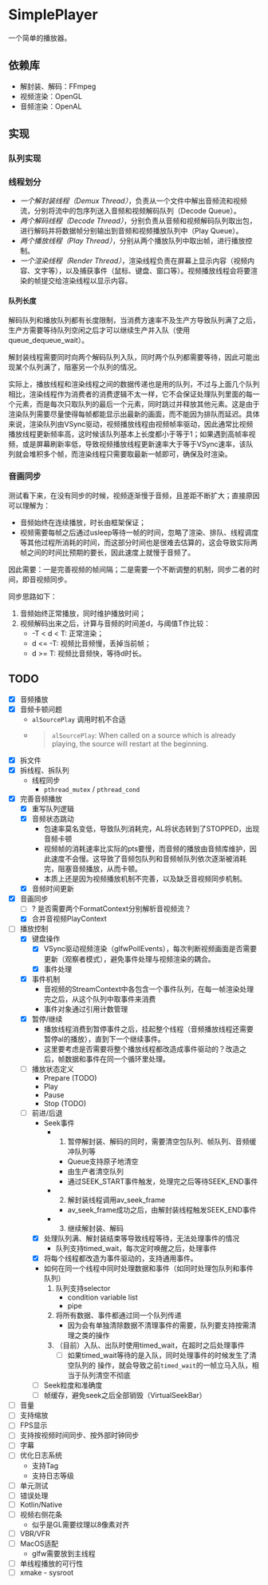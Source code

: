 # SimplePlayer

一个简单的播放器。

## 依赖库

- 解封装、解码：FFmpeg
- 视频渲染：OpenGL
- 音频渲染：OpenAL

## 实现

### 队列实现

### 线程划分

- *一个解封装线程（Demux Thread）*，负责从一个文件中解出音频流和视频流，分别将流中的包序列送入音频和视频解码队列（Decode Queue）。
- *两个解码线程（Decode Thread）*，分别负责从音频和视频解码队列取出包，进行解码并将数据帧分别输出到音频和视频播放队列中（Play Queue）。
- *两个播放线程（Play Thread）*，分别从两个播放队列中取出帧，进行播放控制。
- *一个渲染线程（Render Thread）*，渲染线程负责在屏幕上显示内容（视频内容、文字等），以及捕获事件（鼠标、键盘、窗口等）。视频播放线程会将要渲染的帧提交给渲染线程以显示内容。

#### 队列长度

解码队列和播放队列都有长度限制，当消费方速率不及生产方导致队列满了之后，生产方需要等待队列空闲之后才可以继续生产并入队（使用queue_dequeue_wait）。

解封装线程需要同时向两个解码队列入队，同时两个队列都需要等待，因此可能出现某个队列满了，阻塞另一个队列的情况。

实际上，播放线程和渲染线程之间的数据传递也是用的队列，不过与上面几个队列相比，渲染线程作为消费者的消费逻辑不太一样，它不会保证处理队列里面的每一个元素，而是每次只取队列的最后一个元素，同时跳过并释放其他元素。这是由于渲染队列需要尽量使得每帧都能显示出最新的画面，而不能因为排队而延迟。具体来说，渲染队列由VSync驱动，视频播放线程由视频帧率驱动，因此通常比视频播放线程更新频率高，这时候该队列基本上长度都小于等于1；如果遇到高帧率视频，或是屏幕刷新率低，导致视频播放线程更新速率大于等于VSync速率，该队列就会堆积多个帧，而渲染线程只需要取最新一帧即可，确保及时渲染。

### 音画同步

测试看下来，在没有同步的时候，视频逐渐慢于音频，且差距不断扩大；直接原因可以理解为：

- 音频始终在连续播放，时长由框架保证；
- 视频需要每帧之后通过usleep等待一帧的时间，忽略了渲染、排队、线程调度等其他过程所消耗的时间，而这部分时间也是很难去估算的，这会导致实际两帧之间的时间比预期的要长，因此速度上就慢于音频了。

因此需要：一是完善视频的帧间隔；二是需要一个不断调整的机制，同步二者的时间，即音视频同步。

同步思路如下：

1. 音频始终正常播放，同时维护播放时间；
2. 视频解码出来之后，计算与音频的时间差d，与阈值T作比较：
    - -T < d < T: 正常渲染；
    - d <= -T: 视频比音频慢，丢掉当前帧；
    - d >= T: 视频比音频快，等待d时长。

## TODO

- [x] 音频播放
- [x] 音频卡顿问题
    - `alSourcePlay` 调用时机不合适
    - > `alSourcePlay`: When called on a source which is already playing, the source will restart at the beginning.
- [x] 拆文件
- [x] 拆线程、拆队列
    - 线程同步
        - `pthread_mutex` / `pthread_cond`
- [x] 完善音频播放
    - [x] 重写队列逻辑
    - [x] 音频状态跳动
        - 包速率莫名变低，导致队列消耗完，AL将状态转到了STOPPED，出现音频卡顿
        - 视频帧的消耗速率比实际的pts要慢，而音频的播放由音频库维护，因此速度不会慢。这导致了音频包队列和音频帧队列依次逐渐被消耗完，阻塞音频播放，从而卡顿。
        - 本质上还是因为视频播放机制不完善，以及缺乏音视频同步机制。
    - [x] 音频时间更新
- [x] 音画同步
    - [ ] ? 是否需要两个FormatContext分别解析音视频流？
    - [x] 合并音视频PlayContext
- [ ] 播放控制
    - [x] 键盘操作
        - [x] VSync驱动视频渲染（glfwPollEvents），每次判断视频画面是否需要更新（观察者模式），避免事件处理与视频渲染的耦合。
        - [x] 事件处理
    - [x] 事件机制
        - 音视频的StreamContext中各包含一个事件队列，在每一帧渲染处理完之后，从这个队列中取事件来消费
        - 事件对象通过引用计数管理
    - [x] 暂停/继续
        - 播放线程消费到暂停事件之后，挂起整个线程（音频播放线程还需要暂停al的播放），直到下一个继续事件。
        - 这里要考虑是否需要将整个播放线程都改造成事件驱动的？改造之后，帧数据和事件在同一个循环里处理。
    - [ ] 播放状态定义
        - Prepare (TODO)
        - Play
        - Pause
        - Stop (TODO)
    - [ ] 前进/后退
        - Seek事件
            - 1. 暂停解封装、解码的同时，需要清空包队列、帧队列、音频缓冲队列等
                - Queue支持原子地清空
                - 由生产者清空队列
                - 通过SEEK_START事件触发，处理完之后等待SEEK_END事件
            - 2. 解封装线程调用av_seek_frame
                - av_seek_frame成功之后，由解封装线程触发SEEK_END事件
            - 3. 继续解封装、解码
        - [x] 处理队列满、解封装结束等导致线程等待，无法处理事件的情况
            - 队列支持timed_wait，每次定时唤醒之后，处理事件
        - [x] 将每个线程都改造为事件驱动的，支持通用事件。
        - 如何在同一个线程中同时处理数据和事件（如同时处理包队列和事件队列）
            1. 队列支持selector
                - condition variable list
                - pipe
            2. 将所有数据、事件都通过同一个队列传递
                - 因为会有单独清除数据不清理事件的需要，队列要支持按需清理之类的操作
            3. （目前）入队、出队时使用timed_wait，在超时之后处理事件
                - [ ] 如果timed_wait等待的是入队，同时处理事件的时候发生了清空队列的
                      操作，就会导致之前`timed_wait`的一帧立马入队，相当于队列清空不彻底
        - [ ] Seek粒度和准确度
        - [ ] 帧缓存，避免seek之后全部销毁（VirtualSeekBar）
- [ ] 音量
- [ ] 支持缩放
- [ ] FPS显示
- [ ] 支持按视频时间同步、按外部时钟同步
- [ ] 字幕
- [ ] 优化日志系统
    - 支持Tag
    - 支持日志等级
- [ ] 单元测试
- [ ] 错误处理
- [ ] Kotlin/Native
- [ ] 视频右侧花条
    - 似乎是GL需要纹理以8像素对齐
- [ ] VBR/VFR
- [ ] MacOS适配
    - glfw需要放到主线程
- [ ] 单线程播放的可行性
- [ ] xmake - sysroot
